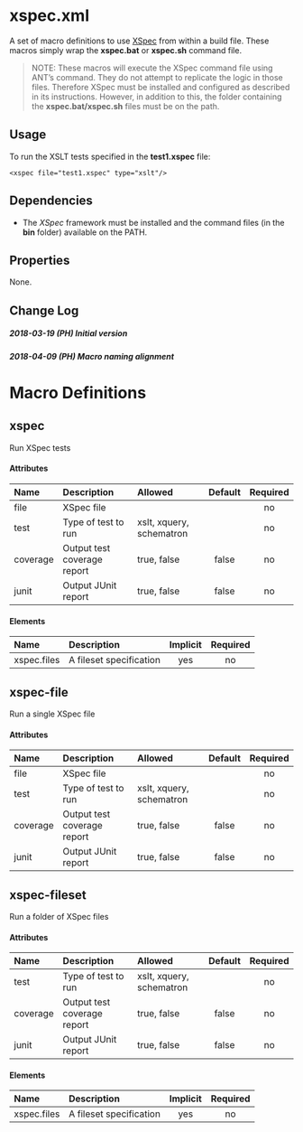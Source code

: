 # xspec.xml

A set of macro definitions to use
[XSpec](https://github.com/xspec/xspec) from within a build file. These
macros simply wrap the **xspec.bat** or **xspec.sh** command file.

> NOTE: These macros will execute the XSpec command file using ANT’s
> <exec> command. They do not attempt to replicate the logic in those
> files. Therefore XSpec must be installed and configured as described
> in its instructions. However, in addition to this, the folder
> containing the **xspec.bat/xspec.sh** files must be on the path.

## Usage

To run the XSLT tests specified in the **test1.xspec** file:

    <xspec file="test1.xspec" type="xslt"/>

## Dependencies

  - The *XSpec* framework must be installed and the command files (in
    the **bin** folder) available on the PATH.

## Properties

None.

## Change Log

##### 2018-03-19 (PH) Initial version

##### 2018-04-09 (PH) Macro naming alignment

# Macro Definitions

## xspec

Run XSpec
tests

#### Attributes

| Name     | Description                 | Allowed                  | Default | Required |
| :------- | :-------------------------- | :----------------------- | :-----: | :------: |
| file     | XSpec file                  |                          |         |    no    |
| test     | Type of test to run         | xslt, xquery, schematron |         |    no    |
| coverage | Output test coverage report | true, false              |  false  |    no    |
| junit    | Output JUnit report         | true, false              |  false  |    no    |

#### Elements

| Name        | Description             | Implicit | Required |
| :---------- | :---------------------- | :------: | :------: |
| xspec.files | A fileset specification |   yes    |    no    |

## xspec-file

Run a single XSpec
file

#### Attributes

| Name     | Description                 | Allowed                  | Default | Required |
| :------- | :-------------------------- | :----------------------- | :-----: | :------: |
| file     | XSpec file                  |                          |         |    no    |
| test     | Type of test to run         | xslt, xquery, schematron |         |    no    |
| coverage | Output test coverage report | true, false              |  false  |    no    |
| junit    | Output JUnit report         | true, false              |  false  |    no    |

## xspec-fileset

Run a folder of XSpec
files

#### Attributes

| Name     | Description                 | Allowed                  | Default | Required |
| :------- | :-------------------------- | :----------------------- | :-----: | :------: |
| test     | Type of test to run         | xslt, xquery, schematron |         |    no    |
| coverage | Output test coverage report | true, false              |  false  |    no    |
| junit    | Output JUnit report         | true, false              |  false  |    no    |

#### Elements

| Name        | Description             | Implicit | Required |
| :---------- | :---------------------- | :------: | :------: |
| xspec.files | A fileset specification |   yes    |    no    |
